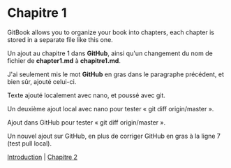 # Chapitre 1

GitBook allows you to organize your book into chapters, each chapter is stored in a separate file like this one.

Un ajout au chapitre 1 dans **GitHub**, ainsi qu'un changement du nom de fichier de **chapter1.md** à **chapitre1.md**.

J'ai seulement mis le mot **GitHub** en gras dans le paragraphe précédent, et bien sûr, ajouté celui-ci.

Texte ajouté localement avec nano, et poussé avec git.

Un deuxième ajout local avec nano pour tester « git diff origin/master ».

Ajout dans GitHub pour tester « git diff origin/master ». 

Un nouvel ajout sur GitHub, en plus de corriger GitHub en gras à la ligne 7 (test pull local).

[Introduction](/README.md) \| [Chapitre 2](/chapitre2.md)

